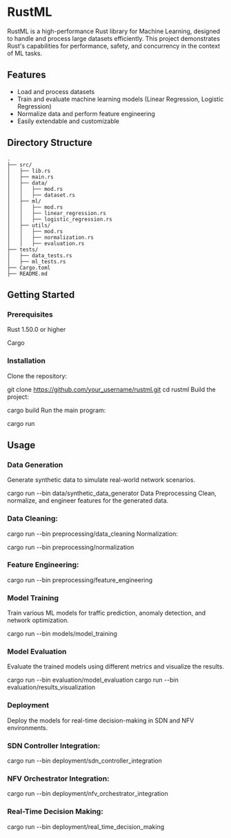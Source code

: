 # RustML

RustML is a high-performance Rust library for Machine Learning, designed to handle and process large datasets efficiently. This project demonstrates Rust's capabilities for performance, safety, and concurrency in the context of ML tasks.

## Features

- Load and process datasets
- Train and evaluate machine learning models (Linear Regression, Logistic Regression)
- Normalize data and perform feature engineering
- Easily extendable and customizable

## Directory Structure

```plaintext
.
├── src/
│   ├── lib.rs
│   ├── main.rs
│   ├── data/
│   │   ├── mod.rs
│   │   ├── dataset.rs
│   ├── ml/
│   │   ├── mod.rs
│   │   ├── linear_regression.rs
│   │   ├── logistic_regression.rs
│   ├── utils/
│   │   ├── mod.rs
│   │   ├── normalization.rs
│   │   ├── evaluation.rs
├── tests/
│   ├── data_tests.rs
│   ├── ml_tests.rs
├── Cargo.toml
├── README.md
```

## Getting Started
### Prerequisites
Rust 1.50.0 or higher

Cargo

### Installation
Clone the repository:


git clone https://github.com/your_username/rustml.git
cd rustml
Build the project:


cargo build
Run the main program:


cargo run

## Usage
### Data Generation
Generate synthetic data to simulate real-world network scenarios.


cargo run --bin data/synthetic_data_generator
Data Preprocessing
Clean, normalize, and engineer features for the generated data.

### Data Cleaning:

cargo run --bin preprocessing/data_cleaning
Normalization:


cargo run --bin preprocessing/normalization
### Feature Engineering:


cargo run --bin preprocessing/feature_engineering
### Model Training
Train various ML models for traffic prediction, anomaly detection, and network optimization.


cargo run --bin models/model_training
### Model Evaluation
Evaluate the trained models using different metrics and visualize the results.


cargo run --bin evaluation/model_evaluation
cargo run --bin evaluation/results_visualization
### Deployment
Deploy the models for real-time decision-making in SDN and NFV environments.

### SDN Controller Integration:


cargo run --bin deployment/sdn_controller_integration
### NFV Orchestrator Integration:


cargo run --bin deployment/nfv_orchestrator_integration
### Real-Time Decision Making:

cargo run --bin deployment/real_time_decision_making
